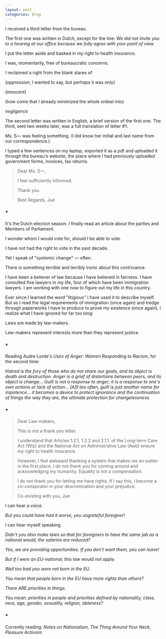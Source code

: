 ```yaml
---
layout: post
categories: blog
---
```


I received a third letter from the bureau.

The first one was written in Dutch, except for the line: _We did not invite you to a hearing at our office because we fully agree with your point of view._

I put the letter aside and basked in my right to health insurance.

I was, momentarily, free of bureaucratic concerns. 

I reclaimed a right from the blank stares of

(_oppression_, I wanted to say, but perhaps it was only)

(innocent)

(how come that I already minimized the whole ordeal into)

 _negligence_

The second letter was written in English, a brief version of the first one. The third, sent two weeks later, was a full translation of letter #1.

Ms. S— was feeling something. (I did know her initial and last name from our correspondence.)

I typed a few sentences on my laptop, exported it as a pdf and uploaded it through the bureau's website, the place where I had previously uploaded government forms, invoices, tax returns.

> Dear Ms. S—, 
> 
> I feel sufficiently informed.
> 
> Thank you.
> 
> Best Regards, 
> Jue

### *

It's the Dutch election season. I finally read an article about the parties and Members of Parliament. 

I wonder whom I would vote for, should I be able to vote.

I have not had the right to vote in the past decade.

Yet I speak of "systemic change" — often. 

There is something terrible and terribly ironic about this contrivance.

I have been a believer of law because I have believed in fairness. I have consulted five lawyers in my life, four of which have been immigration lawyers. I am working with one now to figure out my life in this country. 

Ever since I learned the word "litigious" I have used it to describe myself. But as I read the legal requirements of immigration (once again) and tredge through paperworks I have to produce to prove my existence (once again), I realize what I have ignored for far too long:

Laws are made by law-makers.

Law-makers represent interests more than they represent justice.

### *

Reading Audre Lorde's _Uses of Anger: Women Responding to Racism_, for the second time:

_Hatred is the fury of those who do not share our goals, and its object is death and destruction. Anger is a grief of distortions between peers, and its object is change... Guilt is not a response to anger; it is a response to one's own actions or lack of action... [A]ll too often, guilt is just another name for impotence... it becomes a device to protect ignorance and the continuation of things the way they are, the ultimate protection for changelessness._

### *

> Dear Law-makers,
>
> This is not a thank you letter. 
> 
> I understand that Articles 1.2.1, 1.2.2 and 2.1.1. of the Long-term Care Act (Wlz) and the National Act on Administrative Law (Awb) ensure my right to health insurance.
>
> However, I feel awkward thanking a system that makes me an outlier in the first place. I do not thank you for coming around and acknowledging my humanity. Equality is not a compensation.
>
> I do not thank you for letting me have rights. If I say this, I become a co-conspirator in your descrimination and your prejudice.
>
> Co-existing with you,
> Jue

I can hear a voice.

_But you could have had it worse, you ungrateful foreigner!_

I can hear myself speaking.

_Didn't you also make laws so that for foreigners to have the same job as a national would, the salaries are reduced?_

_Yes, we are providing opportunities. If you don't want them, you can leave!_

_But if I were an EU-national, this law would not apply._

_Well too bad you were not born in the EU._

_You mean that people born in the EU have more rights than others?_

_There ARE priorities in things._

_You mean, priorities in people and priorities defined by nationality, class, race, age, gender, sexuality, religion, ableness?_

### *

Currently reading: _Notes on Nationalism_, _The Thing Around Your Neck_, _Pleasure Activism_




